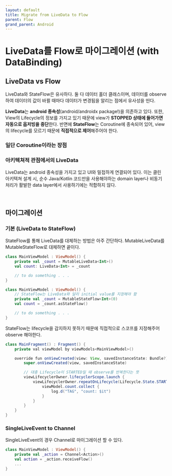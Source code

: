 ```yaml
---
layout: default
title: Migrate from LiveData to Flow
parent: Flow
grand_parent: Android
---
```


# LiveData를 Flow로 마이그레이션 (with DataBinding)

## LiveData vs Flow

LiveData와 StateFlow은 유사하다.
둘 다 데이터 홀더 클래스이며, 데이터를 observe하여 데이터의 값이 바뀔 때마다 데이터가 변경됨을 알리는 점에서 유사성을 띤다.

**LiveData**는 **android 종속성**(android/androidx package!)을 의존하고 있다. 또한, View의 Lifecycle의 정보를 가지고 있기 때문에 view가 **STOPPED 상태에 들어가면 자동으로 옵저빙을 중단**한다.
반면에 **StateFlow**는 Coroutine에 종속되어 있어, view의 lifecycle를 모르기 때문에 **직접적으로 제어**해주어야 한다.

### 일단 Coroutine이라는 장점

### 아키텍쳐적 관점에서의 LiveData

LiveData는 android 종속성을 가지고 있고 UI와 밀접하게 연결되어 있다.
이는 클린 아키텍쳐 설계 시, 순수 Java/Kotlin 코드만을 사용해야하는 domain layer나 비동기 처리가 활발한 data layer에서 사용하기에는 적합하지 않다.

<!-- https://cesarmorigaki.medium.com/replace-singleliveevent-with-kotlin-channel-flow-b983f095a47a

https://mashup-android.vercel.app/mashup-10th/sehee/coroutines-stateflow-channel/ -->

<br/>

## 마이그레이션

### 기본 (LiveData to StateFlow)

StateFlow를 통해 LiveData를 대체하는 방법은 아주 간단하다.
MutableLiveData를 MutableStateFlow로 대체하면 끝이다.

```kotlin
class MainViewModel : ViewModel() {
	private val _count = MutableLiveData<Int>()
	val count: LiveData<Int> = _count

	// to do something . . .
}
```

```kotlin
class MainViewModel : ViewModel() {
	// StateFlow는 LiveData와 달리 initial value를 지정해야 함
	private val _count = MutableStateFlow<Int>(0)
	val count = _count.asStateFlow()

	// to do something . . .
}
```

StateFlow는 lifecycle을 감지하지 못하기 때문에 직접적으로 스코프를 지정해주어 observe 해야한다.

```java
class MainFragment() : Fragment() {
	private val viewModel by viewModels<MainViewModel>()

	override fun onViewCreated(view: View, savedInstanceState: Bundle?) {
	    super.onViewCreated(view, savedInstanceState)

	    // 대충 Lifecycle이 STARTED일 때 observe를 반복한다는 뜻
	    viewLifecyclerOwner.lifecyclerScope.launch {
		    viewLifecyclerOwner.repeatOnLifecycle(Lifecycle.State.STARTED) {
			    viewModel.count.collect {
				    log.d("TAG", "count: $it")
			    }
		    }
	    }
	}
}
```

<!-- ### repeatOnLifecycle / launchWhenStarted -->

### SingleLiveEvent to Channel

SingleLiveEvent의 경우 Channel로 마이그레이션 할 수 있다.
<!-- 간단하게 Channel의 개념에 대해 설명하자면, stateFlow와 달리 기본 버퍼 사이즈가 지정되어 있어 그 사이즈 이상의 데이터가 발행되면 ... 무시된다? -->

```kotlin
class MainViewModel : ViewModel() {
	private val _action = Channel<Action>()
	val action = _action.receiveFlow()
	...
}
```

<!-- ### Channel과 sealed class를 이용해 action event 처리하기

## References -->
